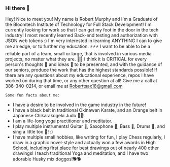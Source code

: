 ### Hi there 👋


Hey! Nice to meet you! My name is Robert Murphy and I'm a Graduate of the Bloomtech Institute of Technology for Full Stack Development! I'm currently looking for work so that I can get my foot in the door in the tech industry!
  I most recently learned Back-end testing and authorization with JSON web tokens :) I'm very interested in learning ANYTHING I can to give me an edge, or to further my education. ⚡⚡⚡
  I want to be able to be a reliable part of a team, small or large, that is involved in various media projects, no matter what they are. 👯👯 
  I think it is CRITICAL for every person's thoughts 💬 and ideas 🤔 to be presented, and with the guidance of our seniors, produce the work that has the highest standards possible!
  If there are any questions about my educational experience, repos I have worked on during that time, or any other question at all! Give me a call at 386-340-0214, or email me at Roberttsax18@gmail.com  

    Some fun facts about me:

   * I have a desire to be involved in the game industry in the future!
   * I have a black belt in traditional Okinawan Karate, and an Orange belt in Japanese Chikarakogeki Judo 🥋🥋!
   * I am a life-long yoga practitioner and meditator.
   * I play multiple instruments! Guitar 🎸, Saxophone 🎷, Bass 🎸, Drums 🥁, and sing a little too 🎤! :) 
   * I have multiple small hobbies, like writing for fun, I play Chess regularly, I draw in a graphic novel-style and actually won a few awards in High School, 
   including first place for best drawings out of nearly 400 other drawings! I teach traditional Yoga and meditation, and I have two adorable Husky mix doggos!🐕🐕

